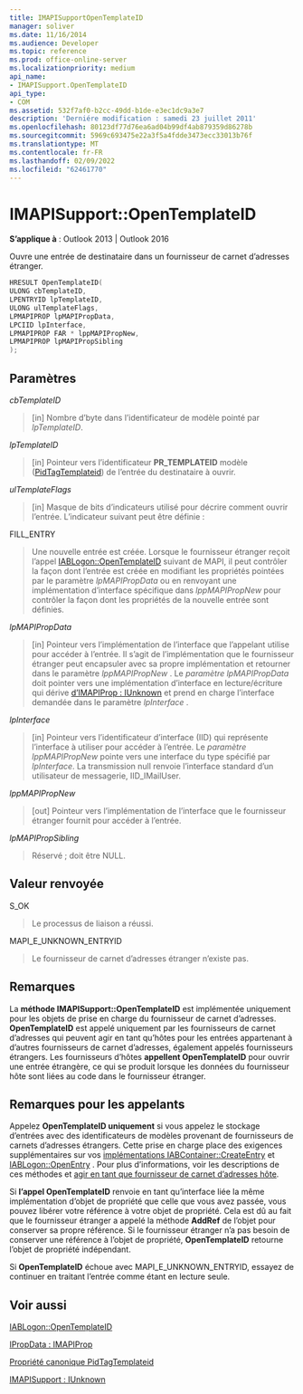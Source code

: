 ```yaml
---
title: IMAPISupportOpenTemplateID
manager: soliver
ms.date: 11/16/2014
ms.audience: Developer
ms.topic: reference
ms.prod: office-online-server
ms.localizationpriority: medium
api_name:
- IMAPISupport.OpenTemplateID
api_type:
- COM
ms.assetid: 532f7af0-b2cc-49dd-b1de-e3ec1dc9a3e7
description: 'Derniére modification : samedi 23 juillet 2011'
ms.openlocfilehash: 80123df77d76ea6ad04b99df4ab879359d86278b
ms.sourcegitcommit: 5969c693475e22a3f5a4fdde3473ecc33013b76f
ms.translationtype: MT
ms.contentlocale: fr-FR
ms.lasthandoff: 02/09/2022
ms.locfileid: "62461770"
---
```

# <a name="imapisupportopentemplateid"></a>IMAPISupport::OpenTemplateID

  
  
**S’applique à** : Outlook 2013 | Outlook 2016 
  
Ouvre une entrée de destinataire dans un fournisseur de carnet d’adresses étranger.
  
```cpp
HRESULT OpenTemplateID(
ULONG cbTemplateID,
LPENTRYID lpTemplateID,
ULONG ulTemplateFlags,
LPMAPIPROP lpMAPIPropData,
LPCIID lpInterface,
LPMAPIPROP FAR * lppMAPIPropNew,
LPMAPIPROP lpMAPIPropSibling
);
```

## <a name="parameters"></a>Paramètres

 _cbTemplateID_
  
> [in] Nombre d’byte dans l’identificateur de modèle pointé par  _lpTemplateID_. 
    
 _lpTemplateID_
  
> [in] Pointeur vers l’identificateur **PR_TEMPLATEID** modèle ([PidTagTemplateid](pidtagtemplateid-canonical-property.md)) de l’entrée du destinataire à ouvrir.
    
 _ulTemplateFlags_
  
> [in] Masque de bits d’indicateurs utilisé pour décrire comment ouvrir l’entrée. L’indicateur suivant peut être définie :
    
FILL_ENTRY 
  
> Une nouvelle entrée est créée. Lorsque le fournisseur étranger reçoit l’appel [IABLogon::OpenTemplateID](iablogon-opentemplateid.md) suivant de MAPI, il peut contrôler la façon dont l’entrée est créée en modifiant les propriétés pointées par le paramètre  _lpMAPIPropData_ ou en renvoyant une implémentation d’interface spécifique dans  _lppMAPIPropNew_ pour contrôler la façon dont les propriétés de la nouvelle entrée sont définies. 
    
 _lpMAPIPropData_
  
> [in] Pointeur vers l’implémentation de l’interface que l’appelant utilise pour accéder à l’entrée. Il s’agit de l’implémentation que le fournisseur étranger peut encapsuler avec sa propre implémentation et retourner dans le paramètre _lppMAPIPropNew_ . Le  _paramètre lpMAPIPropData_ doit pointer vers une implémentation d’interface en lecture/écriture qui dérive [d’IMAPIProp : IUnknown](imapipropiunknown.md) et prend en charge l’interface demandée dans le paramètre _lpInterface_ . 
    
 _lpInterface_
  
> [in] Pointeur vers l’identificateur d’interface (IID) qui représente l’interface à utiliser pour accéder à l’entrée. Le  _paramètre lppMAPIPropNew_ pointe vers une interface du type spécifié par  _lpInterface_. La transmission null renvoie l’interface standard d’un utilisateur de messagerie, IID_IMailUser. 
    
 _lppMAPIPropNew_
  
> [out] Pointeur vers l’implémentation de l’interface que le fournisseur étranger fournit pour accéder à l’entrée.
    
 _lpMAPIPropSibling_
  
> Réservé ; doit être NULL.
    
## <a name="return-value"></a>Valeur renvoyée

S_OK 
  
> Le processus de liaison a réussi.
    
MAPI_E_UNKNOWN_ENTRYID 
  
> Le fournisseur de carnet d’adresses étranger n’existe pas.
    
## <a name="remarks"></a>Remarques

La **méthode IMAPISupport::OpenTemplateID** est implémentée uniquement pour les objets de prise en charge du fournisseur de carnet d’adresses. **OpenTemplateID** est appelé uniquement par les fournisseurs de carnet d’adresses qui peuvent agir en tant qu’hôtes pour les entrées appartenant à d’autres fournisseurs de carnet d’adresses, également appelés fournisseurs étrangers. Les fournisseurs d’hôtes **appellent OpenTemplateID** pour ouvrir une entrée étrangère, ce qui se produit lorsque les données du fournisseur hôte sont liées au code dans le fournisseur étranger. 
  
## <a name="notes-to-callers"></a>Remarques pour les appelants

Appelez **OpenTemplateID uniquement** si vous appelez le stockage d’entrées avec des identificateurs de modèles provenant de fournisseurs de carnets d’adresses étrangers. Cette prise en charge place des exigences supplémentaires sur vos [implémentations IABContainer::CreateEntry](iabcontainer-createentry.md) et [IABLogon::OpenEntry](iablogon-openentry.md) . Pour plus d’informations, voir les descriptions de ces méthodes et [agir en tant que fournisseur de carnet d’adresses hôte](acting-as-a-host-address-book-provider.md).
  
Si **l’appel OpenTemplateID** renvoie en tant qu’interface liée la même implémentation d’objet de propriété que celle que vous avez passée, vous pouvez libérer votre référence à votre objet de propriété. Cela est dû au fait que le fournisseur étranger a appelé la méthode **AddRef** de l’objet pour conserver sa propre référence. Si le fournisseur étranger n’a pas besoin de conserver une référence à l’objet de propriété, **OpenTemplateID** retourne l’objet de propriété indépendant. 
  
Si **OpenTemplateID** échoue avec MAPI_E_UNKNOWN_ENTRYID, essayez de continuer en traitant l’entrée comme étant en lecture seule. 
  
## <a name="see-also"></a>Voir aussi



[IABLogon::OpenTemplateID](iablogon-opentemplateid.md)
  
[IPropData : IMAPIProp](ipropdataimapiprop.md)
  
[Propriété canonique PidTagTemplateid](pidtagtemplateid-canonical-property.md)
  
[IMAPISupport : IUnknown](imapisupportiunknown.md)

